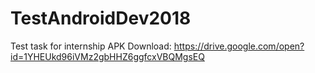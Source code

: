 # TestAndroidDev2018
Test task for internship APK Download: 
https://drive.google.com/open?id=1YHEUkd96iVMz2gbHHZ6ggfcxVBQMgsEQ
